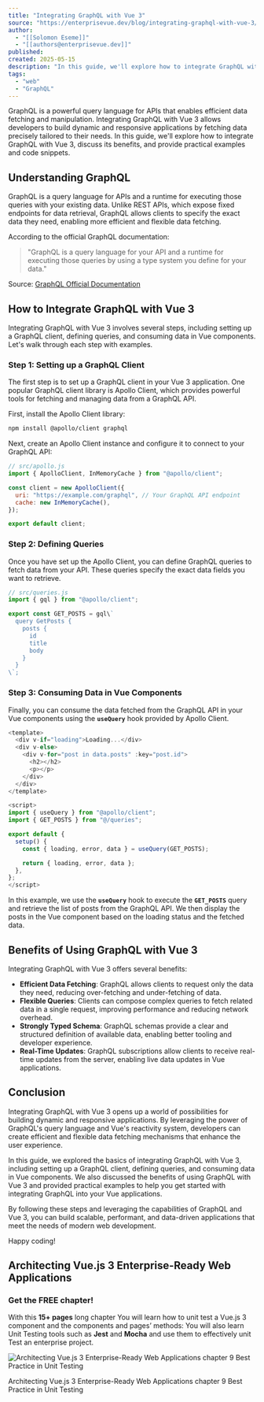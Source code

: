 ```yaml
---
title: "Integrating GraphQL with Vue 3"
source: "https://enterprisevue.dev/blog/integrating-graphql-with-vue-3/"
author:
  - "[[Solomon Eseme]]"
  - "[[authors@enterprisevue.dev]]"
published:
created: 2025-05-15
description: "In this guide, we'll explore how to integrate GraphQL with Vue 3, discuss its benefits, and provide practical examples and code snippets."
tags:
  - "web"
  - "GraphQL"
---
```

GraphQL is a powerful query language for APIs that enables efficient data fetching and manipulation. Integrating GraphQL with Vue 3 allows developers to build dynamic and responsive applications by fetching data precisely tailored to their needs. In this guide, we'll explore how to integrate GraphQL with Vue 3, discuss its benefits, and provide practical examples and code snippets.

## Understanding GraphQL

GraphQL is a query language for APIs and a runtime for executing those queries with your existing data. Unlike REST APIs, which expose fixed endpoints for data retrieval, GraphQL allows clients to specify the exact data they need, enabling more efficient and flexible data fetching.

According to the official GraphQL documentation:

> "GraphQL is a query language for your API and a runtime for executing those queries by using a type system you define for your data."

Source: [GraphQL Official Documentation](https://graphql.org/)

## How to Integrate GraphQL with Vue 3

Integrating GraphQL with Vue 3 involves several steps, including setting up a GraphQL client, defining queries, and consuming data in Vue components. Let's walk through each step with examples.

### Step 1: Setting up a GraphQL Client

The first step is to set up a GraphQL client in your Vue 3 application. One popular GraphQL client library is Apollo Client, which provides powerful tools for fetching and managing data from a GraphQL API.

First, install the Apollo Client library:

```bash
npm install @apollo/client graphql
```

Next, create an Apollo Client instance and configure it to connect to your GraphQL API:

```js
// src/apollo.js
import { ApolloClient, InMemoryCache } from "@apollo/client";

const client = new ApolloClient({
  uri: "https://example.com/graphql", // Your GraphQL API endpoint
  cache: new InMemoryCache(),
});

export default client;
```

### Step 2: Defining Queries

Once you have set up the Apollo Client, you can define GraphQL queries to fetch data from your API. These queries specify the exact data fields you want to retrieve.

```js
// src/queries.js
import { gql } from "@apollo/client";

export const GET_POSTS = gql\`
  query GetPosts {
    posts {
      id
      title
      body
    }
  }
\`;
```

### Step 3: Consuming Data in Vue Components

Finally, you can consume the data fetched from the GraphQL API in your Vue components using the **`useQuery`** hook provided by Apollo Client.

```js
<template>
  <div v-if="loading">Loading...</div>
  <div v-else>
    <div v-for="post in data.posts" :key="post.id">
      <h2></h2>
      <p></p>
    </div>
  </div>
</template>

<script>
import { useQuery } from "@apollo/client";
import { GET_POSTS } from "@/queries";

export default {
  setup() {
    const { loading, error, data } = useQuery(GET_POSTS);

    return { loading, error, data };
  },
};
</script>
```

In this example, we use the **`useQuery`** hook to execute the **`GET_POSTS`** query and retrieve the list of posts from the GraphQL API. We then display the posts in the Vue component based on the loading status and the fetched data.

## Benefits of Using GraphQL with Vue 3

Integrating GraphQL with Vue 3 offers several benefits:

- **Efficient Data Fetching**: GraphQL allows clients to request only the data they need, reducing over-fetching and under-fetching of data.
- **Flexible Queries**: Clients can compose complex queries to fetch related data in a single request, improving performance and reducing network overhead.
- **Strongly Typed Schema**: GraphQL schemas provide a clear and structured definition of available data, enabling better tooling and developer experience.
- **Real-Time Updates**: GraphQL subscriptions allow clients to receive real-time updates from the server, enabling live data updates in Vue applications.

## Conclusion

Integrating GraphQL with Vue 3 opens up a world of possibilities for building dynamic and responsive applications. By leveraging the power of GraphQL's query language and Vue's reactivity system, developers can create efficient and flexible data fetching mechanisms that enhance the user experience.

In this guide, we explored the basics of integrating GraphQL with Vue 3, including setting up a GraphQL client, defining queries, and consuming data in Vue components. We also discussed the benefits of using GraphQL with Vue 3 and provided practical examples to help you get started with integrating GraphQL into your Vue applications.

By following these steps and leveraging the capabilities of GraphQL and Vue 3, you can build scalable, performant, and data-driven applications that meet the needs of modern web development.

Happy coding!

## Architecting Vue.js 3 Enterprise-Ready Web Applications

### Get the FREE chapter!

With this **15+ pages** long chapter You will learn how to unit test a Vue.js 3 component and the components and pages’ methods: You will also learn Unit Testing tools such as **Jest** and **Mocha** and use them to effectively unit Test an enterprise project.

![Architecting Vue.js 3 Enterprise-Ready Web Applications chapter 9 Best Practice in Unit Testing](https://enterprisevue.dev/img/architecting-vue-open-chapter9-c9a6804e-64.png)

Architecting Vue.js 3 Enterprise-Ready Web Applications chapter 9 Best Practice in Unit Testing